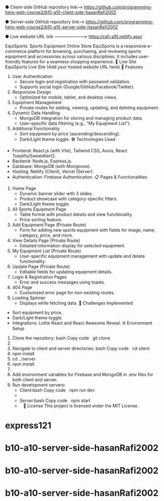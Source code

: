 


● Client-side GitHub repository link——> https://github.com/programming-hero-web-course2/b10-a10-client-side-hasanRafi2002

● Server-side GitHub repository link——> https://github.com/programming-hero-web-course2/b10-a10-server-side-hasanRafi2002

● Live website URL link ————————>  https://rafi-a10.netlify.app/








EquiSports: Sports Equipment Online Store
EquiSports is a responsive e-commerce platform for browsing, purchasing, and reviewing sports equipment and accessories across various disciplines. It includes user-friendly features for a seamless shopping experience.
🚀 Live Site
EquiSports Live Site (Add your hosted website URL here)
🌟 Features
1. User Authentication
    * Secure login and registration with password validation.
    * Supports social login (Google/GitHub/Facebook/Twitter).
2. Responsive Design
    * Optimized for mobile, tablet, and desktop views.
3. Equipment Management
    * Private routes for adding, viewing, updating, and deleting equipment.
4. Dynamic Data Handling
    * MongoDB integration for storing and managing product data.
    * User-specific data filtering (e.g., "My Equipment List").
5. Additional Functionality
    * Sort equipment by price (ascending/descending).
    * Dark/Light theme toggle.
🛠️ Technologies Used
* Frontend: React.js (with Vite), Tailwind CSS, Axios, React Toastify/SweetAlert2.
* Backend: Node.js, Express.js.
* Database: MongoDB (with Mongoose).
* Hosting: Netlify (Client), Vercel (Server).
* Authentication: Firebase Authentication.
📋 Pages & Functionalities
1. Home Page
    * Dynamic banner slider with 3 slides.
    * Product showcase with category-specific filters.
    * Dark/Light theme toggle.
2. All Sports Equipment Page
    * Table format with product details and view functionality.
    * Price sorting feature.
3. Add Equipment Page (Private Route)
    * Form for adding new sports equipment with fields for image, name, category, price, and more.
4. View Details Page (Private Route)
    * Detailed information display for selected equipment.
5. My Equipment List (Private Route)
    * User-specific equipment management with update and delete functionality.
6. Update Page (Private Route)
    * Editable fields for updating equipment details.
7. Login & Registration Pages
    * Error and success messages using toasts.
8. 404 Page
    * Customized error page for non-existing routes.
9. Loading Spinner
    * Displays while fetching data.
🎉 Challenges Implemented
* Sort equipment by price.
* Dark/Light theme toggle.
* Integrations: Lottie React and React Awesome Reveal.
🌐 Environment Setup
1. Clone the repository: bash Copy code   git clone <repository-url>
2.   
3. Navigate to client and server directories: bash Copy code   cd client
4. npm install
5. cd ../server
6. npm install
7.   
8. Add environment variables for Firebase and MongoDB in .env files for both client and server.
9. Run development servers:
    * Client:bash Copy code   npm run dev
    *   
    * Server:bash Copy code   npm start
    *   
📖 License
This project is licensed under the MIT License.









# express121
# b10-a10-server-side-hasanRafi2002
# b10-a10-server-side-hasanRafi2002
# b10-a10-server-side-hasanRafi2002
